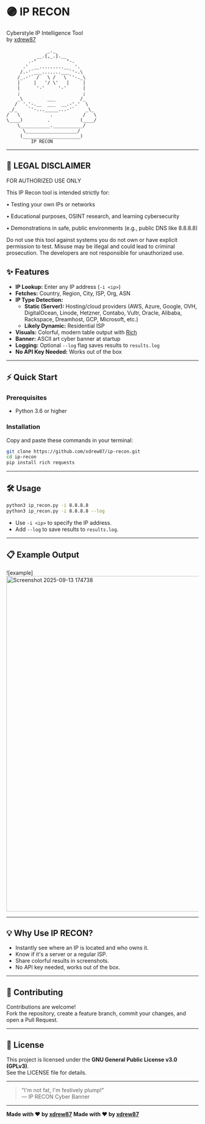 # 🟣 IP RECON

Cyberstyle IP Intelligence Tool  
by [xdrew87](https://github.com/xdrew87)

```
               _._
           __.{,_.}.__
        .-"           "-.
      .'  __.........__  '.
     /.-'`___.......___`'-.\ 
    /_.-'` /   \ /   \ `'-._\
    |     |   '/ \'   |     |
    |      '-'     '-'      |
    ;                       ;
    _\         ___         /_
   /  '.'-.__  ___  __.-'.'  \
 _/_    `'-..._____...-'`    _\_
/   \           .           /   \
\____)         .           (____/
    \___________.___________/
      \___________________/
     (_____________________)
         IP RECON
```

---

## 🚨 LEGAL DISCLAIMER

FOR AUTHORIZED USE ONLY

This IP Recon tool is intended strictly for:

•	Testing your own IPs or networks

•	Educational purposes, OSINT research, and learning cybersecurity

•	Demonstrations in safe, public environments (e.g., public DNS like 8.8.8.8)

Do not use this tool against systems you do not own or have explicit permission to test. Misuse may be illegal and could lead to criminal prosecution. The developers are not responsible for unauthorized use.

## ✨ Features

- **IP Lookup:** Enter any IP address (`-i <ip>`)
- **Fetches:** Country, Region, City, ISP, Org, ASN
- **IP Type Detection:**  
  - **Static (Server):** Hosting/cloud providers (AWS, Azure, Google, OVH, DigitalOcean, Linode, Hetzner, Contabo, Vultr, Oracle, Alibaba, Rackspace, Dreamhost, GCP, Microsoft, etc.)
  - **Likely Dynamic:** Residential ISP
- **Visuals:** Colorful, modern table output with [Rich](https://github.com/Textualize/rich)
- **Banner:** ASCII art cyber banner at startup
- **Logging:** Optional `--log` flag saves results to `results.log`
- **No API Key Needed:** Works out of the box

---

## ⚡️ Quick Start

### Prerequisites

- Python 3.6 or higher

### Installation

Copy and paste these commands in your terminal:

```bash
git clone https://github.com/xdrew87/ip-recon.git
cd ip-recon
pip install rich requests
```

---

## 🛠️ Usage

```bash
python3 ip_recon.py -i 8.8.8.8
python3 ip_recon.py -i 8.8.8.8 --log
```

- Use `-i <ip>` to specify the IP address.
- Add `--log` to save results to `results.log`.

---

## 📋 Example Output

![example] <img width="1897" height="879" alt="Screenshot 2025-09-13 174738" src="https://github.com/user-attachments/assets/47a28f4b-293d-4c88-98c8-186f4a2f4df3" />

---

## 💡 Why Use IP RECON?

- Instantly see where an IP is located and who owns it.
- Know if it's a server or a regular ISP.
- Share colorful results in screenshots.
- No API key needed, works out of the box.

---

## 🤝 Contributing

Contributions are welcome!  
Fork the repository, create a feature branch, commit your changes, and open a Pull Request.

---

## 📄 License

This project is licensed under the **GNU General Public License v3.0 (GPLv3)**.  
See the LICENSE file for details.

---

> "I'm not fat, I'm festively plump!"  
> — IP RECON Cyber Banner

---

**Made with ❤️ by [xdrew87](https://github.com/xdrew87)**
**Made with ❤️ by [xdrew87](https://github.com/xdrew87)**

